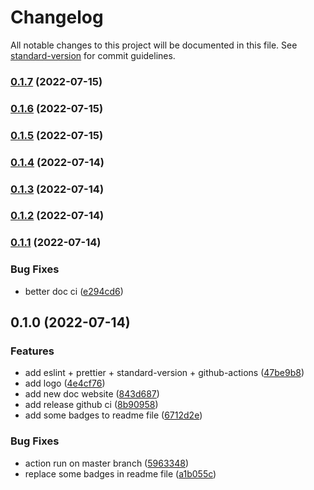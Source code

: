 # Changelog

All notable changes to this project will be documented in this file. See [standard-version](https://github.com/conventional-changelog/standard-version) for commit guidelines.

### [0.1.7](https://github.com/M0rteza-M/use-toggle-animation/compare/v0.1.6...v0.1.7) (2022-07-15)

### [0.1.6](https://github.com/M0rteza-M/use-toggle-animation/compare/v0.1.5...v0.1.6) (2022-07-15)

### [0.1.5](https://github.com/M0rteza-M/use-toggle-animation/compare/v0.1.4...v0.1.5) (2022-07-15)

### [0.1.4](https://github.com/M0rteza-M/use-toggle-animation/compare/v0.1.3...v0.1.4) (2022-07-14)

### [0.1.3](https://github.com/M0rteza-M/use-toggle-animation/compare/v0.1.2...v0.1.3) (2022-07-14)

### [0.1.2](https://github.com/M0rteza-M/use-toggle-animation/compare/v0.1.1...v0.1.2) (2022-07-14)

### [0.1.1](https://github.com/M0rteza-M/use-toggle-animation/compare/v0.1.0...v0.1.1) (2022-07-14)


### Bug Fixes

* better doc ci ([e294cd6](https://github.com/M0rteza-M/use-toggle-animation/commit/e294cd6b0205850485ec55de69118cd3cb0db00c))

## 0.1.0 (2022-07-14)


### Features

* add eslint + prettier + standard-version + github-actions ([47be9b8](https://github.com/M0rteza-M/use-toggle-animation/commit/47be9b878acc044c06936d938e92f08c25a112a5))
* add logo ([4e4cf76](https://github.com/M0rteza-M/use-toggle-animation/commit/4e4cf76377fbc84f3ad97b36fe19b1b9c2b8d0f2))
* add new doc website ([843d687](https://github.com/M0rteza-M/use-toggle-animation/commit/843d68713d722657fb42a68899891b752d7a173a))
* add release github ci ([8b90958](https://github.com/M0rteza-M/use-toggle-animation/commit/8b90958a8b30ad628671415754d6ac8a9740eb0a))
* add some badges to readme file ([6712d2e](https://github.com/M0rteza-M/use-toggle-animation/commit/6712d2ece5d847ab6c8ebf58bc862bc96ab6f8e3))


### Bug Fixes

* action run on master branch ([5963348](https://github.com/M0rteza-M/use-toggle-animation/commit/596334848858bd14ebb428ec55d02958379b5f63))
* replace some badges in readme file ([a1b055c](https://github.com/M0rteza-M/use-toggle-animation/commit/a1b055cf38dce5420f8d8b35ca6487936b500713))
